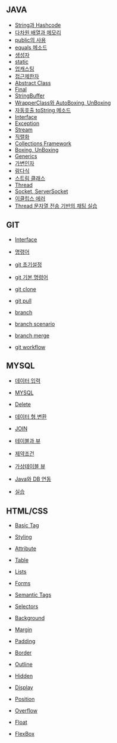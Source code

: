 ## JAVA

* [String과 Hashcode](https://github.com/Developer-SeongBeomPark/multicampus/blob/master/TIL_1.md)
* [다차원 배열과 메모리](https://github.com/Developer-SeongBeomPark/multicampus/blob/master/TIL_2.md)
* [public의 사용](https://github.com/Developer-SeongBeomPark/multicampus/blob/master/TIL_3.md)
* [equals 메소드](https://github.com/Developer-SeongBeomPark/multicampus/blob/master/TIL_4.md)
* [생성자](https://github.com/Developer-SeongBeomPark/multicampus/blob/master/TIL_4.md)
* [static](https://github.com/Developer-SeongBeomPark/multicampus/blob/master/TIL_4.md)
* [업캐스팅](https://github.com/Developer-SeongBeomPark/multicampus/blob/master/TIL_5.md)
* [접근제한자](https://github.com/Developer-SeongBeomPark/multicampus/blob/master/TIL_8.md)
* [Abstract Class](https://github.com/Developer-SeongBeomPark/multicampus/blob/master/TIL_9.md)
* [Final](https://github.com/Developer-SeongBeomPark/multicampus/blob/master/TIL_9.md)
* [StringBuffer](https://github.com/Developer-SeongBeomPark/multicampus/blob/master/TIL_9.md)
* [WrapperClass와 AutoBoxing, UnBoxing](https://github.com/Developer-SeongBeomPark/multicampus/blob/master/TIL_9.md)
* [자동호출 toString 메소드](https://github.com/Developer-SeongBeomPark/multicampus/blob/master/TIL_9.md)
* [Interface](https://github.com/Developer-SeongBeomPark/multicampus/blob/master/TiL_10.md)
* [Exception](https://github.com/Developer-SeongBeomPark/multicampus/blob/master/TiL_10.md)
* [Stream](https://github.com/Developer-SeongBeomPark/multicampus/blob/master/TiL_10.md)
* [직렬화](https://github.com/Developer-SeongBeomPark/multicampus/blob/master/TIL_11.md)
* [Collections Framework](https://github.com/Developer-SeongBeomPark/multicampus/blob/master/TIL_11.md)
* [Boxing, UnBoxing](https://github.com/Developer-SeongBeomPark/multicampus/blob/master/TIL_12.md)
* [Generics](https://github.com/Developer-SeongBeomPark/multicampus/blob/master/TIL_12.md)
* [가변인자](https://github.com/Developer-SeongBeomPark/multicampus/blob/master/TIL_12.md)
* [람다식](https://github.com/Developer-SeongBeomPark/multicampus/blob/master/TIL_12.md)
* [스트림 클래스](https://github.com/Developer-SeongBeomPark/multicampus/blob/master/TIL_12.md)
* [Thread](https://github.com/Developer-SeongBeomPark/multicampus/blob/master/TIL_13.md)
* [Socket, ServerSocket](https://github.com/Developer-SeongBeomPark/multicampus/blob/master/TIL_13.md)
* [이클립스 에러](https://github.com/Developer-SeongBeomPark/multicampus/blob/master/TIL_13.md)
* [Thread 문자열 전송 기반의 채팅 실습](https://github.com/Developer-SeongBeomPark/multicampus/blob/master/TIL_13.md)









## GIT

* [Interface](https://github.com/Developer-SeongBeomPark/multicampus/blob/master/TIL_6(git_1).md)

* [명령어](https://github.com/Developer-SeongBeomPark/multicampus/blob/master/TIL_6(git_1).md)

* [git 초기설정](https://github.com/Developer-SeongBeomPark/multicampus/blob/master/TIL_6(git_1).md)

* [git 기본 명령어](https://github.com/Developer-SeongBeomPark/multicampus/blob/master/TIL_6(git_1).md)

* [git clone](https://github.com/Developer-SeongBeomPark/multicampus/blob/master/TIL_7(git_2).md)

* [git pull](https://github.com/Developer-SeongBeomPark/multicampus/blob/master/TIL_7(git_2).md)

* [branch](https://github.com/Developer-SeongBeomPark/multicampus/blob/master/TIL_7(git_2).md)

* [branch scenario](https://github.com/Developer-SeongBeomPark/multicampus/blob/master/TIL_7(git_2).md)

* [branch merge](https://github.com/Developer-SeongBeomPark/multicampus/blob/master/TIL_7(git_2).md)

* [git workflow](https://github.com/Developer-SeongBeomPark/multicampus/blob/master/TIL_7(git_2).md)

  





## MYSQL

- [데이터 입력](https://github.com/Developer-SeongBeomPark/multicampus/blob/master/TIL_14.md)

- [MYSQL](https://github.com/Developer-SeongBeomPark/multicampus/blob/master/TIL_14.md)

- [Delete](https://github.com/Developer-SeongBeomPark/multicampus/blob/master/TIL_15.md)

- [데이터 형 변환](https://github.com/Developer-SeongBeomPark/multicampus/blob/master/TIL_15.md)

- [JOIN](https://github.com/Developer-SeongBeomPark/multicampus/blob/master/TIL_15.md)

- [테이블과 뷰](https://github.com/Developer-SeongBeomPark/multicampus/blob/master/TIL_15.md)

- [제약조건](https://github.com/Developer-SeongBeomPark/multicampus/blob/master/TIL_15.md)

- [가상테이블 뷰](https://github.com/Developer-SeongBeomPark/multicampus/blob/master/TIL_15.md)

- [Java와 DB 연동](https://github.com/Developer-SeongBeomPark/multicampus/blob/master/TIL_16.md)

- [실습](https://github.com/Developer-SeongBeomPark/multicampus/blob/master/TIL_16.md)

  
  
  





## HTML/CSS

- [Basic Tag](https://github.com/Developer-SeongBeomPark/multicampus/blob/master/TIL_18.md)

- [Styling](https://github.com/Developer-SeongBeomPark/multicampus/blob/master/TIL_18.md)

- [Attribute](https://github.com/Developer-SeongBeomPark/multicampus/blob/master/TIL_18.md)

- [Table](https://github.com/Developer-SeongBeomPark/multicampus/blob/master/TIL_19.md)

- [Lists](https://github.com/Developer-SeongBeomPark/multicampus/blob/master/TIL_19.md)

- [Forms](https://github.com/Developer-SeongBeomPark/multicampus/blob/master/TIL_19.md)

- [Semantic Tags](https://github.com/Developer-SeongBeomPark/multicampus/blob/master/TIL_19.md)

- [Selectors](https://github.com/Developer-SeongBeomPark/multicampus/blob/master/TIL_20.md)

- [Background](https://github.com/Developer-SeongBeomPark/multicampus/blob/master/TIL_20.md)

- [Margin](https://github.com/Developer-SeongBeomPark/multicampus/blob/master/TIL_20.md)

- [Padding](https://github.com/Developer-SeongBeomPark/multicampus/blob/master/TIL_20.md)

- [Border](https://github.com/Developer-SeongBeomPark/multicampus/blob/master/TIL_20.md)

- [Outline](https://github.com/Developer-SeongBeomPark/multicampus/blob/master/TIL_20.md)

- [Hidden](https://github.com/Developer-SeongBeomPark/multicampus/blob/master/TIL_20.md)

- [Display](https://github.com/Developer-SeongBeomPark/multicampus/blob/master/TIL_20.md)

- [Position](https://github.com/Developer-SeongBeomPark/multicampus/blob/master/TIL_20.md)

- [Overflow](https://github.com/Developer-SeongBeomPark/multicampus/blob/master/TIL_20.md)

- [Float](https://github.com/Developer-SeongBeomPark/multicampus/blob/master/TIL_20.md)

- [FlexBox](https://github.com/Developer-SeongBeomPark/multicampus/blob/master/TIL_20.md)

  
  
  
